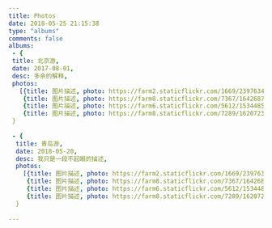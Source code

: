 ```yaml
---
title: Photos
date: 2018-05-25 21:15:38
type: "albums"
comments: false
albums:
 - {
 title: 北京游, 
 date: 2017-08-01, 
 desc: 多余的解释,
 photos: 
   [{title: 图片描述, photo: https://farm2.staticflickr.com/1669/23976340262_a5ca3859f6_b.jpg},
    {title: 图片描述, photo: https://farm8.staticflickr.com/7367/16426879675_e32ac817a8_b.jpg},
    {title: 图片描述, photo: https://farm6.staticflickr.com/5612/15344856989_449794889d_b.jpg},
    {title: 图片描述, photo: https://farm8.staticflickr.com/7289/16207238089_0124105172_b.jpg}]
 }
 
 - {
  title: 青岛游, 
  date: 2018-05-20, 
  desc: 我只是一段不起眼的描述,
  photos: 
    [{title: 图片描述, photo: https://farm2.staticflickr.com/1669/23976340262_a5ca3859f6_b.jpg},
     {title: 图片描述, photo: https://farm8.staticflickr.com/7367/16426879675_e32ac817a8_b.jpg},
     {title: 图片描述, photo: https://farm6.staticflickr.com/5612/15344856989_449794889d_b.jpg},
     {title: 图片描述, photo: https://farm8.staticflickr.com/7289/16207238089_0124105172_b.jpg}]
  }
 
---
```

